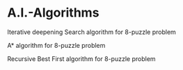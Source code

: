 # A.I.-Algorithms

Iterative deepening Search algorithm for 8-puzzle problem

A* algorithm for 8-puzzle problem

Recursive Best First algorithm for 8-puzzle problem
